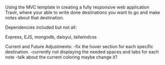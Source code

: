 Using the MVC template in creating a fully responsive web application Travlr, where your able to write done destinations you want to go
and make notes about that destination.

Dependencies included but not all:

Express, EJS, mongodb, daisyui, tailwindcss


Current and Future Adjustments:
-fix the hover section for each specific destination.
    -currently not displaying the needed spaces and tabs for each note
-talk about the current coloring maybe change it?
